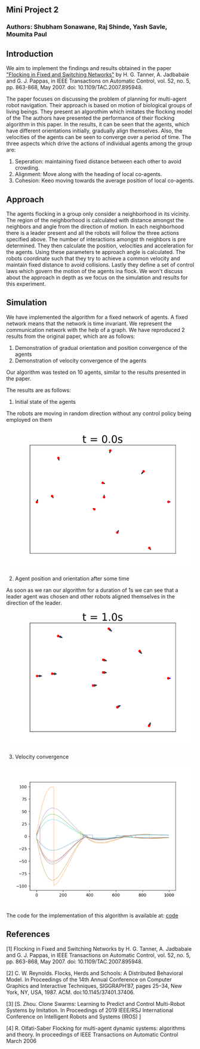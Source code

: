 ## Mini Project 2
### Authors: Shubham Sonawane, Raj Shinde, Yash Savle, Moumita Paul


## Introduction
We aim to implement the findings and results obtained in the paper ["Flocking in Fixed and Switching Networks"](https://www.seas.upenn.edu/~jadbabai/papers/boids_automatica5.pdf) by H. G. Tanner, A. Jadbabaie and G. J. Pappas, in IEEE Transactions on Automatic Control, vol. 52, no. 5, pp. 863-868, May 2007. doi: 10.1109/TAC.2007.895948.

The paper focuses on discussing the problem of planning for multi-agent robot navigation. Their approach is based on motion of biological groups of living beings.
They present an algorothim which imitates the flocking model of the 
The authors have presented the performance of their flocking algorithm in this paper. In the results, it can be seen that the agents, which have different orientations initially, gradually align themselves. Also, the velocities of the agents can be seen to converge over a period of time. The three aspects which drive the actions of individual agents among the group are: 
1. Seperation: maintaining fixed distance between each other to avoid crowding.
2. Alignment: Move along with the heading of local co-agents.
3. Cohesion: Keeo moving towards the average position of local co-agents.

## Approach
The agents flocking in a group only consider a neighborhood in its vicinity. The region of the neighborhood is calculated with distance amongst the neighbors and angle from the direction of motion. In each neighborhood there is a leader present and all the robots will follow the three actions specified above. The number of interactions amongst th neighbors is pre determined. They then calculate the position, velocities and acceleration for the agents. Using these parameters te approach angle is calculated.
The robots coordinate such that they try to achieve a common velocity and maintain fixed distance to avoid collisions.
Lastly they define a set of control laws which govern the motion of the agents ina flock. We won't discuss about the approach in depth as we focus on the simulation and results for this experiment.

## Simulation
We have implemented the algorithm for a fixed network of agents. A fixed network means that the network is time invariant. We represent the communication network with the help of a graph. We have reproduced 2 results from the original paper, which are as follows:
1. Demonstration of gradual orientation and position convergence of the agents
2. Demonstration of velocity convergence of the agents

Our algorithm was tested on 10 agents, similar to the results presented in the paper.

The results are as follows:

1. Initial state of the agents

The robots are moving in random direction without any control policy being employed on them

![Initial positions](results/agents_0.png?style=centerme)

2. Agent position and orientation after some time

As soon as we ran our algorithm for a duration of 1s we can see that a leader agent was chosen and other robots aligned themselves in the direction of the leader.
![Flocking](results/agents_1.png?style=centerme)

3. Velocity convergence

![velocity](results/vel_convergence.png?style=centerme)

The code for the implementation of this algorithm is available at: [code](https://github.com/yashsavle/Flocking-in-Fixed-and-Switching-Networks/blob/flocking_dev/flocking.py)

## References
[1] Flocking in Fixed and Switching Networks by H. G. Tanner, A. Jadbabaie and G. J. Pappas, in IEEE Transactions on Automatic Control, vol. 52, no. 5, pp. 863-868, May 2007. doi: 10.1109/TAC.2007.895948.

[2] C. W. Reynolds. Flocks, Herds and Schools: A Distributed Behavioral Model. In Proceedings of the 14th Annual Conference on Computer Graphics and Interactive Techniques, SIGGRAPH’87, pages 25–34, New York, NY, USA, 1987. ACM. doi:10.1145/37401.37406.

[3] [S. Zhou. Clone Swarms: Learning to Predict and Control Multi-Robot Systems by Imitation. In Proceedings of  2019 IEEE/RSJ International Conference on Intelligent Robots and Systems (IROS) ]

[4] R. Olfati-Saber Flocking for multi-agent dynamic systems: algorithms and theory. In proceedings of IEEE Transactions on Automatic Control March 2006
